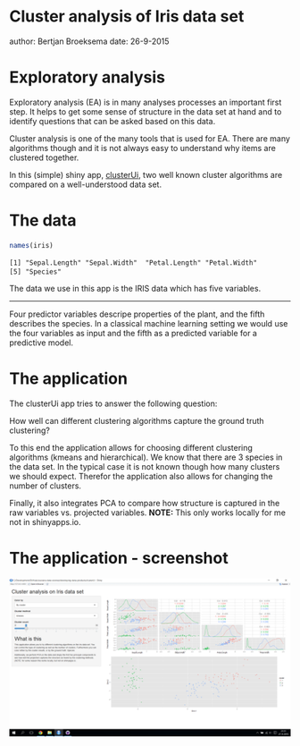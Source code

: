 Cluster analysis of Iris data set
========================================================
author: Bertjan Broeksema
date: 26-9-2015

Exploratory analysis
========================================================

Exploratory analysis (EA) is in many analyses processes an important first step.
It helps to get some sense of structure in the data set at hand and to identify questions that can be asked based on this data.

Cluster analysis is one of the many tools that is used for EA. 
There are many algorithms though and it is not always easy to understand why items are clustered together.

In this (simple) shiny app, [clusterUi](https://bbroeksema.shinyapps.io/clusterUi), two well known cluster algorithms are compared on a well-understood data set.

The data
========================================================


```r
names(iris)
```

```
[1] "Sepal.Length" "Sepal.Width"  "Petal.Length" "Petal.Width" 
[5] "Species"     
```

The data we use in this app is the IRIS data which has five variables.

***

Four predictor variables descripe properties of the plant, and the fifth describes the species.
In a classical machine learning setting we would use the four variables as input and the fifth as a predicted variable for a predictive model.


The application
========================================================

The clusterUi app tries to answer the following question:

How well can different clustering algorithms capture the ground truth clustering?

To this end the application allows for choosing different clustering algorithms (kmeans and hierarchical).
We know that there are 3 species in the data set.
In the typical case it is not known though how many clusters we should expect.
Therefor the application also allows for changing the number of clusters.

Finally, it also integrates PCA to compare how structure is captured in the raw variables vs. projected variables.
**NOTE:** This only works locally for me not in shinyapps.io.


The application - screenshot
========================================================

![Alt text](clusterUiPres-figure/screenshot.png)
